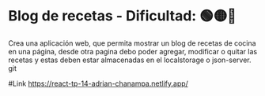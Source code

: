 # Blog de recetas - Dificultad:  🟢🟡🔴

Crea una aplicación web, que permita mostrar un blog de recetas de cocina en una página, desde otra pagina debo poder agregar, modificar o quitar las recetas y estas deben estar almacenadas en el localstorage o json-server.
git 

#Link
https://react-tp-14-adrian-chanampa.netlify.app/